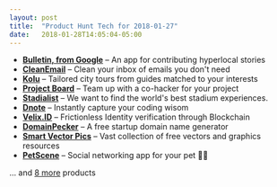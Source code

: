 ```yaml
---
layout: post
title:  "Product Hunt Tech for 2018-01-27"
date:   2018-01-28T14:05:04-05:00
---
```


* **[Bulletin, from Google](https://www.producthunt.com/posts/bulletin-from-google?utm_campaign=producthunt-api&utm_medium=api&utm_source=Application%3A+Daily+Digest+RSS+%28ID%3A+3202%29)** – An app for contributing hyperlocal stories
* **[CleanEmail](https://www.producthunt.com/posts/cleanemail-3?utm_campaign=producthunt-api&utm_medium=api&utm_source=Application%3A+Daily+Digest+RSS+%28ID%3A+3202%29)** – Clean your inbox of emails you don't need
* **[Kolu](https://www.producthunt.com/posts/kolu?utm_campaign=producthunt-api&utm_medium=api&utm_source=Application%3A+Daily+Digest+RSS+%28ID%3A+3202%29)** – Tailored city tours from guides matched to your interests
* **[Project Board](https://www.producthunt.com/posts/project-board?utm_campaign=producthunt-api&utm_medium=api&utm_source=Application%3A+Daily+Digest+RSS+%28ID%3A+3202%29)** – Team up with a co-hacker for your project
* **[Stadialist](https://www.producthunt.com/posts/stadialist?utm_campaign=producthunt-api&utm_medium=api&utm_source=Application%3A+Daily+Digest+RSS+%28ID%3A+3202%29)** – We want to find the world's best stadium experiences.
* **[Dnote](https://www.producthunt.com/posts/dnote?utm_campaign=producthunt-api&utm_medium=api&utm_source=Application%3A+Daily+Digest+RSS+%28ID%3A+3202%29)** – Instantly capture your coding wisom
* **[Velix.ID](https://www.producthunt.com/posts/velix-id?utm_campaign=producthunt-api&utm_medium=api&utm_source=Application%3A+Daily+Digest+RSS+%28ID%3A+3202%29)** – Frictionless Identity verification through Blockchain
* **[DomainPecker](https://www.producthunt.com/posts/domainpecker?utm_campaign=producthunt-api&utm_medium=api&utm_source=Application%3A+Daily+Digest+RSS+%28ID%3A+3202%29)** – A free startup domain name generator
* **[Smart Vector Pics](https://www.producthunt.com/posts/smart-vector-pics?utm_campaign=producthunt-api&utm_medium=api&utm_source=Application%3A+Daily+Digest+RSS+%28ID%3A+3202%29)** – Vast collection of free vectors and graphics resources
* **[PetScene](https://www.producthunt.com/posts/petscene?utm_campaign=producthunt-api&utm_medium=api&utm_source=Application%3A+Daily+Digest+RSS+%28ID%3A+3202%29)** – Social networking app for your pet 🐶😺

… and [8 more](https://www.producthunt.com/tech) products